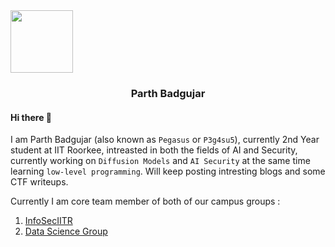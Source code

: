 <!-- ---
title: Hi there 👋
toc: false
--- -->
<img src="images/logo.png" align="center" width="100px"/>
<h3 style="text-align: center;">Parth Badgujar</h3>


#### Hi there 👋

I am Parth Badgujar (also known as `Pegasus` or `P3g4su5`), currently 2nd Year student at IIT Roorkee, intreasted in both the fields of AI and Security, currently working on `Diffusion Models` and `AI Security` at the same time learning `low-level programming`. Will keep posting intresting blogs and some CTF writeups. 

Currently I am core team member of both of our campus groups :  
1. [InfoSecIITR](https://infoseciitr.in/])
2. [Data Science Group](https://dsgiitr.in/)

